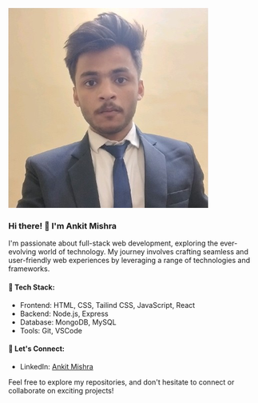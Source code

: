 ![GitHub Logo ](mypic.jpeg )
### Hi there! 👋 I'm Ankit Mishra

I'm passionate about full-stack web development, exploring the ever-evolving world of technology. My journey involves crafting seamless and user-friendly web experiences by leveraging a range of technologies and frameworks.

#### 🔧 Tech Stack:
- Frontend: HTML, CSS, Tailind CSS, JavaScript, React
- Backend: Node.js, Express
- Database: MongoDB, MySQL
- Tools: Git, VSCode

#### 🤝 Let's Connect:
- LinkedIn: <a href="https://www.linkedin.com/in/ankit-orion/">Ankit Mishra</a>

Feel free to explore my repositories, and don't hesitate to connect or collaborate on exciting projects!
